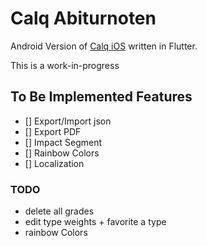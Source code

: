 # Calq Abiturnoten

Android Version of [Calq iOS](https://github.com/AKORA-Studios/Calq) written in Flutter.

This is a work-in-progress 

## To Be Implemented Features

* [] Export/Import json
* [] Export PDF
* [] Impact Segment
* [] Rainbow Colors
* [] Localization

### TODO
+ delete all grades
+ edit type weights + favorite a type
+ rainbow Colors